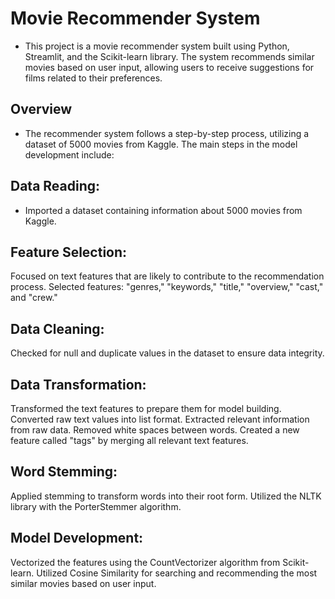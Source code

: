 # Movie Recommender System

- This project is a movie recommender system built using Python, Streamlit, and the Scikit-learn library. The system recommends similar movies based on user input, allowing users to receive suggestions for films related to their preferences.

## Overview

- The recommender system follows a step-by-step process, utilizing a dataset of 5000 movies from Kaggle. The main steps in the model development include:

## Data Reading:

- Imported a dataset containing information about 5000 movies from Kaggle.

## Feature Selection:

Focused on text features that are likely to contribute to the recommendation process.
Selected features: "genres," "keywords," "title," "overview," "cast," and "crew."

## Data Cleaning:

Checked for null and duplicate values in the dataset to ensure data integrity.

## Data Transformation:

Transformed the text features to prepare them for model building.
Converted raw text values into list format.
Extracted relevant information from raw data.
Removed white spaces between words.
Created a new feature called "tags" by merging all relevant text features.
## Word Stemming:

Applied stemming to transform words into their root form.
Utilized the NLTK library with the PorterStemmer algorithm.

## Model Development:

Vectorized the features using the CountVectorizer algorithm from Scikit-learn.
Utilized Cosine Similarity for searching and recommending the most similar movies based on user input.
